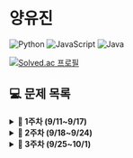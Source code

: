 # 양유진

![Python](https://img.shields.io/badge/python-3670A0?style=for-the-badge&logo=python&logoColor=ffdd54)
![JavaScript](https://img.shields.io/badge/javascript-%23323330.svg?style=for-the-badge&logo=javascript&logoColor=%23F7DF1E)
![Java](https://img.shields.io/badge/java-%23ED8B00.svg?style=for-the-badge&logo=java&logoColor=white)

<!-- {handle}부분에 백준 아이디 적으시면 돼요 ! -->

[![Solved.ac
프로필](http://mazassumnida.wtf/api/v2/generate_badge?boj=vikira)](https://solved.ac/{vikira})

<!-- 그냥 예시에요 !! 참고하시고 하셔도 되고 굳이 안하셔도 괘요 !! 자율입니다 ~~  !! -->

## **💻 문제 목록**

<details markdown="1">
<summary><strong>📄 1주차 (9/11~9/17) </strong></summary>

| 푼 문제 수 |                  문제번호/URL                  |    제목    | 풀이                                                         |
| :--------: | :--------------------------------------------: | :--------: | ------------------------------------------------------------ |
|     1      |  [1259](https://www.acmicpc.net/problem/1259)  | 팰린드롬수 | [풀이](https://github.com/SoobinJung1013/coding_test_study/blob/main/yoojinYang/BaekJoon/1/1259.py) |
|     2      | [13458](https://www.acmicpc.net/problem/13458) | 시험 감독  | [풀이](https://github.com/SoobinJung1013/coding_test_study/blob/main/yoojinYang/BaekJoon/1/13458.py) |
|     3      | [14563](https://www.acmicpc.net/problem/14563) |   완전수   | [풀이](https://github.com/SoobinJung1013/coding_test_study/blob/main/yoojinYang/BaekJoon/1/14563.py) |
|     4      |  [2753](https://www.acmicpc.net/problem/2753)  |    윤년    | [풀이](https://github.com/SoobinJung1013/coding_test_study/blob/main/yoojinYang/BaekJoon/1/2753.py) |
|     5      |  [8958](https://www.acmicpc.net/problem/8958)  |   OX퀴즈   | [풀이](https://github.com/SoobinJung1013/coding_test_study/blob/main/yoojinYang/BaekJoon/1/8958.py) |


---

</details>

<details markdown="1">
<summary><strong>📄 2주차 (9/18~9/24) </strong></summary>


| 푼 문제 수 |                         문제번호/URL                         |         제목         | 풀이                                                         |
| :--------: | :----------------------------------------------------------: | :------------------: | ------------------------------------------------------------ |
|     1      |         [1152](https://www.acmicpc.net/problem/1152)         |     단어의 개수      | [풀이](https://github.com/SoobinJung1013/coding-test-study/blob/main/yoojinYang/BaekJoon/2/1152.py) |
|     2      |         [2750](https://www.acmicpc.net/problem/2750)         |     수 정렬하기      | [풀이](https://github.com/SoobinJung1013/coding-test-study/blob/main/yoojinYang/BaekJoon/2/2750.py) |
|     3      | [가운데 글자 가져오기](https://programmers.co.kr/learn/courses/30/lessons/12903) | 가운데 글자 가져오기 | [풀이](https://github.com/SoobinJung1013/coding-test-study/blob/main/yoojinYang/Programmers/2/1.py) |
|     4      |                           EPPER 7                            |      확대 기능       | [풀이](https://github.com/SoobinJung1013/coding-test-study/blob/main/yoojinYang/BaekJoon/2/EPPER7.py) |

---

</details>

<details markdown="1">
<summary><strong>📄 3주차 (9/25~10/1) </strong></summary>

| 푼 문제 수 |                  문제번호/URL                  |         제목          | 풀이                                                         |
| :--------: | :--------------------------------------------: | :-------------------: | ------------------------------------------------------------ |
|     1      |  [1157](https://www.acmicpc.net/problem/1157)  |       단어 공부       | [풀이](https://github.com/SoobinJung1013/coding-test-study/blob/main/yoojinYang/BaekJoon/3/1157.py) |
|     2      | [10988](https://www.acmicpc.net/problem/10988) | 팰린드롬인지 확인하기 | [풀이](https://github.com/SoobinJung1013/coding-test-study/blob/main/yoojinYang/BaekJoon/3/10988.py) |
|     3      |                   EPPER 15-3                   |     재고 없는 날      | [풀이](https://github.com/SoobinJung1013/coding-test-study/blob/main/yoojinYang/BaekJoon/3/epper15-3.py) |
|     4      |                   EPPER 15-4                   |      100 만들기       | [풀이](https://github.com/SoobinJung1013/coding-test-study/blob/main/yoojinYang/BaekJoon/3/epper15-4.py) |
|     5      |                   EPPER 15-5                   |      문자열 압축      | [풀이](https://github.com/SoobinJung1013/coding-test-study/blob/main/yoojinYang/BaekJoon/3/epper15-5.py) |

---

</details>

